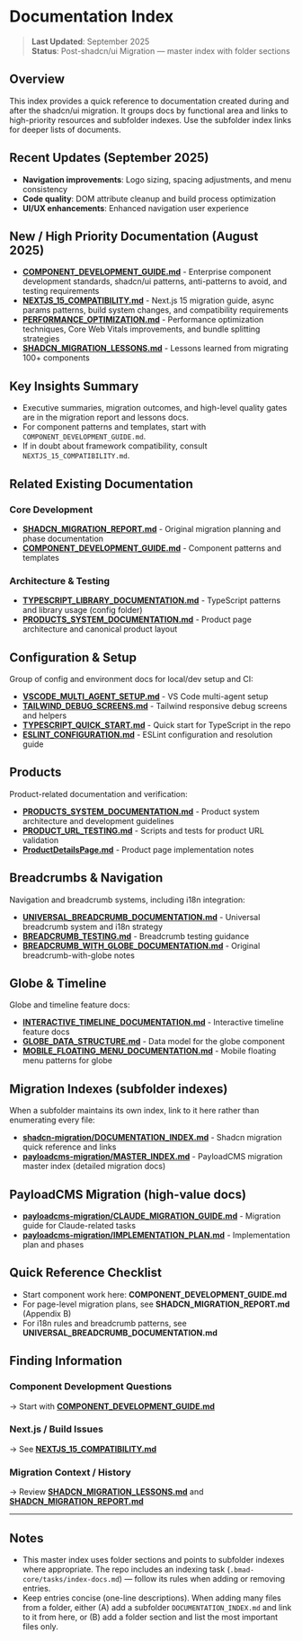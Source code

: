 # Documentation Index

> **Last Updated**: September 2025  
> **Status**: Post-shadcn/ui Migration — master index with folder sections

## Overview

This index provides a quick reference to documentation created during and after the shadcn/ui migration. It groups docs by functional area and links to high-priority resources and subfolder indexes. Use the subfolder index links for deeper lists of documents.

## Recent Updates (September 2025)

- **Navigation improvements**: Logo sizing, spacing adjustments, and menu consistency
- **Code quality**: DOM attribute cleanup and build process optimization
- **UI/UX enhancements**: Enhanced navigation user experience

## New / High Priority Documentation (August 2025)

- **[COMPONENT_DEVELOPMENT_GUIDE.md](./COMPONENT_DEVELOPMENT_GUIDE.md)** - Enterprise component development standards, shadcn/ui patterns, anti-patterns to avoid, and testing requirements
- **[NEXTJS_15_COMPATIBILITY.md](./NEXTJS_15_COMPATIBILITY.md)** - Next.js 15 migration guide, async params patterns, build system changes, and compatibility requirements
- **[PERFORMANCE_OPTIMIZATION.md](./PERFORMANCE_OPTIMIZATION.md)** - Performance optimization techniques, Core Web Vitals improvements, and bundle splitting strategies
- **[SHADCN_MIGRATION_LESSONS.md](./SHADCN_MIGRATION_LESSONS.md)** - Lessons learned from migrating 100+ components

## Key Insights Summary

- Executive summaries, migration outcomes, and high-level quality gates are in the migration report and lessons docs.
- For component patterns and templates, start with `COMPONENT_DEVELOPMENT_GUIDE.md`.
- If in doubt about framework compatibility, consult `NEXTJS_15_COMPATIBILITY.md`.

## Related Existing Documentation

### Core Development

- **[SHADCN_MIGRATION_REPORT.md](./SHADCN_MIGRATION_REPORT.md)** - Original migration planning and phase documentation
- **[COMPONENT_DEVELOPMENT_GUIDE.md](./COMPONENT_DEVELOPMENT_GUIDE.md)** - Component patterns and templates

### Architecture & Testing

- **[TYPESCRIPT_LIBRARY_DOCUMENTATION.md](./config/TYPESCRIPT_LIBRARY_DOCUMENTATION.md)** - TypeScript patterns and library usage (config folder)
- **[PRODUCTS_SYSTEM_DOCUMENTATION.md](./products/PRODUCTS_SYSTEM_DOCUMENTATION.md)** - Product page architecture and canonical product layout

## Configuration & Setup

Group of config and environment docs for local/dev setup and CI:

- **[VSCODE_MULTI_AGENT_SETUP.md](./config/VSCODE_MULTI_AGENT_SETUP.md)** - VS Code multi-agent setup
- **[TAILWIND_DEBUG_SCREENS.md](./config/TAILWIND_DEBUG_SCREENS.md)** - Tailwind responsive debug screens and helpers
- **[TYPESCRIPT_QUICK_START.md](./config/TYPESCRIPT_QUICK_START.md)** - Quick start for TypeScript in the repo
- **[ESLINT_CONFIGURATION.md](./config/ESLINT_CONFIGURATION.md)** - ESLint configuration and resolution guide

## Products

Product-related documentation and verification:

- **[PRODUCTS_SYSTEM_DOCUMENTATION.md](./products/PRODUCTS_SYSTEM_DOCUMENTATION.md)** - Product system architecture and development guidelines
- **[PRODUCT_URL_TESTING.md](./products/PRODUCT_URL_TESTING.md)** - Scripts and tests for product URL validation
- **[ProductDetailsPage.md](./products/ProductDetailsPage.md)** - Product page implementation notes

## Breadcrumbs & Navigation

Navigation and breadcrumb systems, including i18n integration:

- **[UNIVERSAL_BREADCRUMB_DOCUMENTATION.md](./breadcrumbs/UNIVERSAL_BREADCRUMB_DOCUMENTATION.md)** - Universal breadcrumb system and i18n strategy
- **[BREADCRUMB_TESTING.md](./breadcrumbs/BREADCRUMB_TESTING.md)** - Breadcrumb testing guidance
- **[BREADCRUMB_WITH_GLOBE_DOCUMENTATION.md](./breadcrumbs/BREADCRUMB_WITH_GLOBE_DOCUMENTATION.md)** - Original breadcrumb-with-globe notes

## Globe & Timeline

Globe and timeline feature docs:

- **[INTERACTIVE_TIMELINE_DOCUMENTATION.md](./globe/INTERACTIVE_TIMELINE_DOCUMENTATION.md)** - Interactive timeline feature docs
- **[GLOBE_DATA_STRUCTURE.md](./globe/GLOBE_DATA_STRUCTURE.md)** - Data model for the globe component
- **[MOBILE_FLOATING_MENU_DOCUMENTATION.md](./globe/MOBILE_FLOATING_MENU_DOCUMENTATION.md)** - Mobile floating menu patterns for globe

## Migration Indexes (subfolder indexes)

When a subfolder maintains its own index, link to it here rather than enumerating every file:

- **[shadcn-migration/DOCUMENTATION_INDEX.md](./shadcn-migration/DOCUMENTATION_INDEX.md)** - Shadcn migration quick reference and links
- **[payloadcms-migration/MASTER_INDEX.md](./payloadcms-migration/MASTER_INDEX.md)** - PayloadCMS migration master index (detailed migration docs)

## PayloadCMS Migration (high-value docs)

- **[payloadcms-migration/CLAUDE_MIGRATION_GUIDE.md](./payloadcms-migration/CLAUDE_MIGRATION_GUIDE.md)** - Migration guide for Claude-related tasks
- **[payloadcms-migration/IMPLEMENTATION_PLAN.md](./payloadcms-migration/IMPLEMENTATION_PLAN.md)** - Implementation plan and phases

## Quick Reference Checklist

- Start component work here: **COMPONENT_DEVELOPMENT_GUIDE.md**
- For page-level migration plans, see **SHADCN_MIGRATION_REPORT.md** (Appendix B)
- For i18n rules and breadcrumb patterns, see **UNIVERSAL_BREADCRUMB_DOCUMENTATION.md**

## Finding Information

### Component Development Questions

→ Start with **[COMPONENT_DEVELOPMENT_GUIDE.md](./COMPONENT_DEVELOPMENT_GUIDE.md)**

### Next.js / Build Issues

→ See **[NEXTJS_15_COMPATIBILITY.md](./NEXTJS_15_COMPATIBILITY.md)**

### Migration Context / History

→ Review **[SHADCN_MIGRATION_LESSONS.md](./SHADCN_MIGRATION_LESSONS.md)** and **[SHADCN_MIGRATION_REPORT.md](./SHADCN_MIGRATION_REPORT.md)**

---

## Notes

- This master index uses folder sections and points to subfolder indexes where appropriate. The repo includes an indexing task (`.bmad-core/tasks/index-docs.md`) — follow its rules when adding or removing entries.
- Keep entries concise (one-line descriptions). When adding many files from a folder, either (A) add a subfolder `DOCUMENTATION_INDEX.md` and link to it from here, or (B) add a folder section and list the most important files only.

